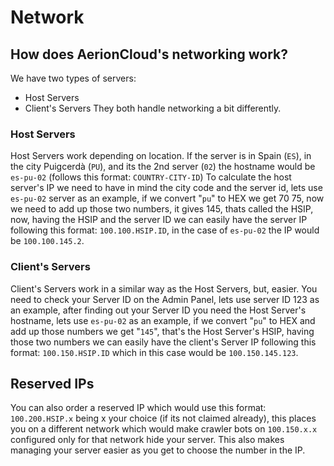# Network
## How does AerionCloud's networking work?
We have two types of servers:
- Host Servers
- Client's Servers
They both handle networking a bit differently.

### Host Servers
Host Servers work depending on location.
If the server is in Spain (`ES`), in the city Puigcerdà (`PU`), and its the 2nd server (`02`) the hostname would be `es-pu-02` (follows this format: `COUNTRY-CITY-ID`)
To calculate the host server's IP we need to have in mind the city code and the server id, lets use `es-pu-02` server as an example,
if we convert "`pu`" to HEX we get 70 75, now we need to add up those two numbers, it gives 145, thats called the HSIP, now,
having the HSIP and the server ID we can easily have the server IP following this format: `100.100.HSIP.ID`,
in the case of `es-pu-02` the IP would be `100.100.145.2`.

### Client's Servers
Client's Servers work in a similar way as the Host Servers, but, easier.
You need to check your Server ID on the Admin Panel, lets use server ID 123 as an example,
after finding out your Server ID you need the Host Server's hostname, lets use `es-pu-02`
as an example, if we convert "`pu`" to HEX and add up those numbers we get "`145`",
that's the Host Server's HSIP, having those two numbers we can easily have the
client's Server IP following this format: `100.150.HSIP.ID` which in this case
would be `100.150.145.123`.


## Reserved IPs
You can also order a reserved IP which would use this format: `100.200.HSIP.x`
being x your choice (if its not claimed already), this places you on a
different network which would make crawler bots on `100.150.x.x`
configured only for that network hide your server. This also makes managing your
server easier as you get to choose the number in the IP.
